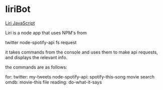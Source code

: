 # liriBot

[Liri JavaScript](liri.js)

Liri is a node app that uses NPM's from 

twitter
node-spotify-api
fs 
request

it takes commands from the console and uses them to make api requests, and displays the relevant info. 

the commands are as follows:

for:
twitter: my-tweets
node-spotify-api: spotify-this-song <song title>
movie search omdb: movie-this <movie title>
file reading: do-what-it-says

